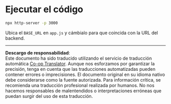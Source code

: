 <!--
CO_OP_TRANSLATOR_METADATA:
{
  "original_hash": "7746a470be8fc7f736eb1b43ebb710ee",
  "translation_date": "2025-09-01T15:50:42+00:00",
  "source_file": "9-chat-project/solution/frontend/README.md",
  "language_code": "es"
}
-->
# Ejecutar el código

```sh
npx http-server -p 3000
```

Ubica el `BASE_URL` en `app.js` y cámbialo para que coincida con la URL del backend.

---

**Descargo de responsabilidad**:  
Este documento ha sido traducido utilizando el servicio de traducción automática [Co-op Translator](https://github.com/Azure/co-op-translator). Aunque nos esforzamos por garantizar la precisión, tenga en cuenta que las traducciones automatizadas pueden contener errores o imprecisiones. El documento original en su idioma nativo debe considerarse como la fuente autorizada. Para información crítica, se recomienda una traducción profesional realizada por humanos. No nos hacemos responsables de malentendidos o interpretaciones erróneas que puedan surgir del uso de esta traducción.
